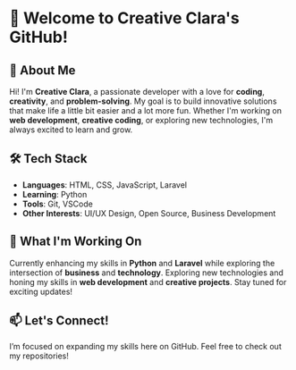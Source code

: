 # 👋 Welcome to Creative Clara's GitHub!

## 🌟 About Me
Hi! I'm **Creative Clara**, a passionate developer with a love for **coding**, **creativity**, and **problem-solving**. My goal is to build innovative solutions that make life a little bit easier and a lot more fun. Whether I'm working on **web development**, **creative coding**, or exploring new technologies, I'm always excited to learn and grow.

## 🛠️ Tech Stack
- **Languages**: HTML, CSS, JavaScript, Laravel
- **Learning**: Python
- **Tools**: Git, VSCode
- **Other Interests**: UI/UX Design, Open Source, Business Development

## 🚀 What I'm Working On
Currently enhancing my skills in **Python** and **Laravel** while exploring the intersection of **business** and **technology**. Exploring new technologies and honing my skills in **web development** and **creative projects**. Stay tuned for exciting updates!

## 📫 Let's Connect!
I’m focused on expanding my skills here on GitHub. Feel free to check out my repositories!

